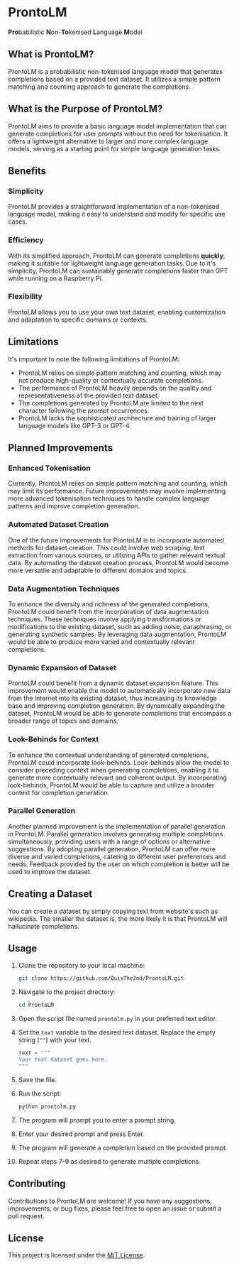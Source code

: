 # ProntoLM

**Pro**babilistic **N**on-**To**kenised **L**anguage **M**odel

## What is ProntoLM?

ProntoLM is a probabilistic non-tokenised language model that generates completions based on a provided text dataset. It utilizes a simple pattern matching and counting approach to generate the completions.

## What is the Purpose of ProntoLM?

ProntoLM aims to provide a basic language model implementation that can generate completions for user prompts without the need for tokenisation. It offers a lightweight alternative to larger and more complex language models, serving as a starting point for simple language generation tasks.

## Benefits

### Simplicity

ProntoLM provides a straightforward implementation of a non-tokenised language model, making it easy to understand and modify for specific use cases.

### Efficiency
With its simplified approach, ProntoLM can generate completions **quickly**, making it suitable for lightweight language generation tasks. Due to it's simplicity, ProntoLM can sustainably generate completions faster than GPT while running on a Raspberry Pi.

### Flexibility
ProntoLM allows you to use your own text dataset, enabling customization and adaptation to specific domains or contexts.

## Limitations

It's important to note the following limitations of ProntoLM:

- ProntoLM relies on simple pattern matching and counting, which may not produce high-quality or contextually accurate completions.
- The performance of ProntoLM heavily depends on the quality and representativeness of the provided text dataset.
- The completions generated by ProntoLM are limited to the next character following the prompt occurrences.
- ProntoLM lacks the sophisticated architecture and training of larger language models like GPT-3 or GPT-4.

## Planned Improvements

### Enhanced Tokenisation

Currently, ProntoLM relies on simple pattern matching and counting, which may limit its performance. Future improvements may involve implementing more advanced tokenisation techniques to handle complex language patterns and improve completion generation.

### Automated Dataset Creation

One of the future improvements for ProntoLM is to incorporate automated methods for dataset creation. This could involve web scraping, text extraction from various sources, or utilizing APIs to gather relevant textual data. By automating the dataset creation process, ProntoLM would become more versatile and adaptable to different domains and topics.

### Data Augmentation Techniques

To enhance the diversity and richness of the generated completions, ProntoLM could benefit from the incorporation of data augmentation techniques. These techniques involve applying transformations or modifications to the existing dataset, such as adding noise, paraphrasing, or generating synthetic samples. By leveraging data augmentation, ProntoLM would be able to produce more varied and contextually relevant completions.

### Dynamic Expansion of Dataset

ProntoLM could benefit from a dynamic dataset expansion feature. This improvement would enable the model to automatically incorporate new data from the internet into its existing dataset, thus increasing its knowledge base and improving completion generation. By dynamically expanding the dataset, ProntoLM would be able to generate completions that encompass a broader range of topics and domains.

### Look-Behinds for Context

To enhance the contextual understanding of generated completions, ProntoLM could incorporate look-behinds. Look-behinds allow the model to consider preceding context when generating completions, enabling it to generate more contextually relevant and coherent output. By incorporating look-behinds, ProntoLM would be able to capture and utilize a broader context for completion generation.

### Parallel Generation

Another planned improvement is the implementation of parallel generation in ProntoLM. Parallel generation involves generating multiple completions simultaneously, providing users with a range of options or alternative suggestions. By adopting parallel generation, ProntoLM can offer more diverse and varied completions, catering to different user preferences and needs. Feedback provided by the user on which completion is better will be used to improve the dataset.

## Creating a Dataset

You can create a dataset by simply copying text from website's such as wikipedia. The smaller the dataset is, the more likely it is that ProntoLM will hallucinate completions.

## Usage

1. Clone the repository to your local machine:

   ```bash
   git clone https://github.com/QuixThe2nd/ProntoLM.git
   ```

2. Navigate to the project directory:

   ```bash
   cd ProntoLM
   ```

3. Open the script file named `prontolm.py` in your preferred text editor.

4. Set the `text` variable to the desired text dataset. Replace the empty string (`""`) with your text.

   ```python
   text = """
   Your text dataset goes here.
   """
   ```

5. Save the file.

6. Run the script:

   ```bash
   python prontolm.py
   ```

7. The program will prompt you to enter a prompt string.

8. Enter your desired prompt and press Enter.

9. The program will generate a completion based on the provided prompt.

10. Repeat steps 7-9 as desired to generate multiple completions.

## Contributing

Contributions to ProntoLM are welcome! If you have any suggestions, improvements, or bug fixes, please feel free to open an issue or submit a pull request.

## License

This project is licensed under the [MIT License](LICENSE).
